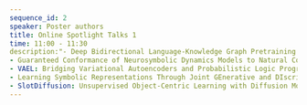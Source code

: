 ```yaml
---
sequence_id: 2
speaker: Poster authors
title: Online Spotlight Talks 1
time: 11:00 - 11:30
description:"- Deep Bidirectional Language-Knowledge Graph Pretraining <br>
- Guaranteed Conformance of Neurosymbolic Dynamics Models to Natural Constraints <br>
- VAEL: Bridging Variational Autoencoders and Probabilistic Logic Programming <br>
- Learning Symbolic Representations Through Joint GEnerative and DIscriminative Training <br>
- SlotDiffusion: Unsupervised Object-Centric Learning with Diffusion Models"
---
```

